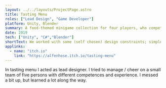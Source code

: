 ```yaml
---
layout: ../../layouts/ProjectPage.astro
title: Tasting Menu
roles: ["Lead Design", "Game Developer"]
platform: Unity, Blender
summary: A food-themed minigame collection for four players, who compete against eachother to score the most points.
date: 2019
tech: ["Unity", "C#","Blender"]
shortText: We worked with some (self chosen) design constraints; simple analog controls and timed levels. This means you can pick up how to play a minigame with relative ease and you finish it within minute or two. Worth highlighting is that we created approximately 20 minigames, but chose to only included the 10 best.
applinks: 
  - name: "itch.io"
    link: "https://alfenhose.itch.io/tasting-menu"
---
```


In tasting menu I acted as lead designer. I tried to manage / cheer on a small team of five persons with different competences and experience. I messed a bit up, but learned a lot along the way.